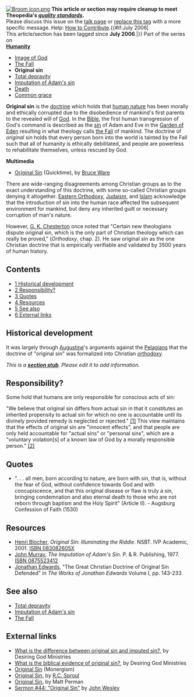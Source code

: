 [![Broom icon.png](images/thumb/9/90/Broom_icon.png/30px-Broom_icon.png.pagespeed.ce.3MDzK_R-j-.png)](http://www.theopedia.com/File:Broom_icon.png)
**This article or section may require cleanup to meet Theopedia's *[quality standards](http://www.theopedia.com/Theopedia:Writing_guide "Theopedia:Writing guide")*.**  
Please discuss this issue on the
[talk page](http://www.theopedia.com/Talk:Original_sin "Talk:Original sin")
or [replace this tag](index.php?title=Original_sin&action=edit)
with a more specific message. Help:
[How to Contribute](http://www.theopedia.com/Help:How_to_contribute "Help:How to contribute").{{\#if:July
2006|  
This article/section has been tagged since **July 2006**.|}}
Part of the series on  
**[Humanity](Humanity "Humanity")**
-   [Image of God](Image_of_God "Image of God")
-   [The Fall](The_Fall "The Fall")
-   **Original sin**
-   [Total depravity](Total_depravity "Total depravity")
-   [Imputation of Adam's sin](Imputation_of_Adam's_sin "Imputation of Adam's sin")
-   [Death](Death "Death")
-   [Common grace](Common_grace "Common grace")

**Original sin** is the [doctrine](Doctrine "Doctrine") which holds
that [human nature](Nature "Nature") has been morally and ethically
corrupted due to the disobedience of mankind's first parents to the
revealed will of [God](God "God"). In the [Bible](Bible "Bible"),
the first human transgression of God's command is described as the
[sin](Sin "Sin") of Adam and Eve in the
[Garden of Eden](Garden_of_Eden "Garden of Eden") resulting in what
theology calls [the Fall](The_Fall "The Fall") of mankind. The
doctrine of *original sin* holds that every person born into the
world is tainted by the Fall such that all of humanity is ethically
debilitated, and people are powerless to rehabilitate themselves,
unless rescued by God.

**Multimedia**

-   [Original Sin](http://www.biblicaltraining.org/audio/TH503/theology_1_28_QT-high.mov)
    (Quicktime), by [Bruce Ware](Bruce_Ware "Bruce Ware")

There are wide-ranging disagreements among Christian groups as to
the exact understanding of this doctrine, with some so-called
Christian groups denying it altogether.
[Eastern Orthodoxy](Eastern_Orthodoxy "Eastern Orthodoxy"),
[Judaism](Judaism "Judaism"), and [Islam](Islam "Islam")
acknowledge that the introduction of sin into the human race
affected the subsequent environment for mankind, but deny any
inherited guilt or necessary corruption of man's nature.

However, [G. K. Chesterton](G._K._Chesterton "G. K. Chesterton")
once noted that "Certain new theologians dispute original sin,
which is the only part of Christian theology which can really be
proved," (*Orthodoxy*, chap. 2). He saw original sin as the one
Christian doctrine that is empirically verifiable and validated by
3500 years of human history.

## Contents

-   [1 Historical development](#Historical_development)
-   [2 Responsibility?](#Responsibility.3F)
-   [3 Quotes](#Quotes)
-   [4 Resources](#Resources)
-   [5 See also](#See_also)
-   [6 External links](#External_links)

## Historical development

It was largely through [Augustine](Augustine "Augustine")'s
arguments against the [Pelagians](Pelagianism "Pelagianism") that
the doctrine of "original sin" was formalized into Christian
[orthodoxy](Orthodox "Orthodox").

*This is a **[section stub](http://www.theopedia.com/Category:Theopedia_sectionstubs "Category:Theopedia sectionstubs")**. Please edit it to add information.*
## Responsibility?

Some hold that humans are only responsible for conscious acts of
sin:

"We believe that original sin differs from actual sin in that it
constitutes an inherited propensity to actual sin for which no one
is accountable until its divinely provided remedy is neglected or
rejected." [[1]](http://www.nazarene.org/gensec/we_believe.html)
This view maintains that the effects of original sin are "innocent
effects", and that people are only held accountable for "actual
sins" or "personal sins", which are a "voluntary violation[s] of a
known law of God by a morally responsible person."
[[2]](http://www.nazarene.org/gensec/we_believe.html)

## Quotes

-   ". . . all men, born according to nature, are born with sin,
    that is, without the fear of God, without confidence towards God
    and with concupiscence, and that this original disease or flaw is
    truly a sin, bringing condemnation and also eternal death to those
    who are not reborn through baptism and the Holy Spirit" (Article
    II). - Augsburg Confession of Faith (1530)

## Resources

-   [Henri Blocher](Henri_Blocher "Henri Blocher"),
    *Original Sin: Illuminating the Riddle*. NSBT. IVP Academic, 2001.
    [ISBN 083082605X](http://www.theopedia.com/Special:BookSources/083082605X)
-   [John Murray](John_Murray "John Murray"),
    *The Imputation of Adam's Sin*. P. & R. Publishing, 1977.
    [ISBN 0875523412](http://www.theopedia.com/Special:BookSources/0875523412)
-   [Jonathan Edwards](Jonathan_Edwards "Jonathan Edwards"), "The
    Great Christian Doctrine of Original Sin Defended" in
    *The Works of Jonathan Edwards* Volume I, pp. 143-233.

## See also

-   [Total depravity](Total_depravity "Total depravity")
-   [Imputation of Adam's sin](Imputation_of_Adam's_sin "Imputation of Adam's sin")
-   [The Fall](The_Fall "The Fall")

## External links

-   [What is the difference between original sin and imputed sin?](http://www.desiringgod.org/ResourceLibrary/QuestionsAndAnswers/ByTitle/1609_What_is_the_difference_between_original_sin_and_imputed_sin/),
    by Desiring God Ministries
-   [What is the biblical evidence of original sin?](http://www.desiringgod.org/ResourceLibrary/QuestionsAndAnswers/ByTitle/1452_What_is_the_biblical_evidence_for_original_sin/),
    by Desiring God Ministries
-   [Original Sin](http://www.monergism.com/directory/link_category/Original-Sin/)
    (Monergism)
-   [Original Sin](http://monergism.com/thethreshold/articles/onsite/sproul/originalsin.html),
    by [R.C. Sproul](R.C._Sproul "R.C. Sproul")
-   [Original Sin](http://www.geocities.com/Athens/Delphi/8449/orig2.html),
    by Matt Perman
-   [Sermon \#44: "Original Sin"](http://gbgm-umc.org/umhistory/wesley/sermons/serm-044.stm)
    by [John Wesley](John_Wesley "John Wesley")



